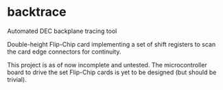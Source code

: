 # backtrace
Automated DEC backplane tracing tool

Double-height Flip-Chip card implementing a set of shift registers to scan the card edge 
connectors for continuity.

This project is as of now incomplete and untested. The microcontroller board to drive
the set Flip-Chip cards is yet to be designed (but should be trivial).
